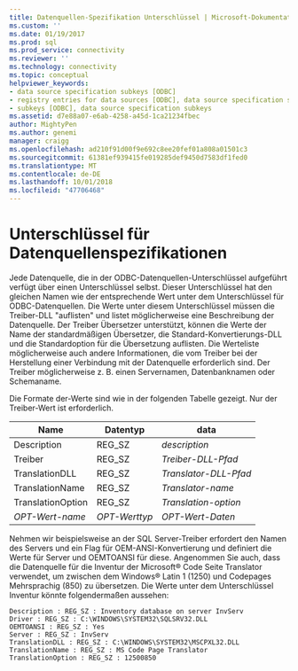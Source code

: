 ```yaml
---
title: Datenquellen-Spezifikation Unterschlüssel | Microsoft-Dokumentation
ms.custom: ''
ms.date: 01/19/2017
ms.prod: sql
ms.prod_service: connectivity
ms.reviewer: ''
ms.technology: connectivity
ms.topic: conceptual
helpviewer_keywords:
- data source specification subkeys [ODBC]
- registry entries for data sources [ODBC], data source specification subkeys
- subkeys [ODBC], data source specification subkeys
ms.assetid: d7e88a07-e6ab-4258-a45d-1ca21234fbec
author: MightyPen
ms.author: genemi
manager: craigg
ms.openlocfilehash: ad210f91d00f9e692c8ee20fef01a808a01501c3
ms.sourcegitcommit: 61381ef939415fe019285def9450d7583df1fed0
ms.translationtype: MT
ms.contentlocale: de-DE
ms.lasthandoff: 10/01/2018
ms.locfileid: "47706468"
---
```

# <a name="data-source-specification-subkeys"></a>Unterschlüssel für Datenquellenspezifikationen
Jede Datenquelle, die in der ODBC-Datenquellen-Unterschlüssel aufgeführt verfügt über einen Unterschlüssel selbst. Dieser Unterschlüssel hat den gleichen Namen wie der entsprechende Wert unter dem Unterschlüssel für ODBC-Datenquellen. Die Werte unter diesem Unterschlüssel müssen die Treiber-DLL "auflisten" und listet möglicherweise eine Beschreibung der Datenquelle. Der Treiber Übersetzer unterstützt, können die Werte der Name der standardmäßigen Übersetzer, die Standard-Konvertierungs-DLL und die Standardoption für die Übersetzung auflisten. Die Werteliste möglicherweise auch andere Informationen, die vom Treiber bei der Herstellung einer Verbindung mit der Datenquelle erforderlich sind. Der Treiber möglicherweise z. B. einen Servernamen, Datenbanknamen oder Schemaname.  
  
 Die Formate der-Werte sind wie in der folgenden Tabelle gezeigt. Nur der Treiber-Wert ist erforderlich.  
  
|Name|Datentyp|data|  
|----------|---------------|----------|  
|Description|REG_SZ|*description*|  
|Treiber|REG_SZ|*Treiber-DLL-Pfad*|  
|TranslationDLL|REG_SZ|*Translator-DLL-Pfad*|  
|TranslationName|REG_SZ|*Translator-name*|  
|TranslationOption|REG_SZ|*Translation-option*|  
|*OPT-Wert-name*|*OPT-Werttyp*|*OPT-Wert-Daten*|  
  
 Nehmen wir beispielsweise an der SQL Server-Treiber erfordert den Namen des Servers und ein Flag für OEM-ANSI-Konvertierung und definiert die Werte für Server und OEMTOANSI für diese. Angenommen Sie auch, dass die Datenquelle für die Inventur der Microsoft® Code Seite Translator verwendet, um zwischen dem Windows® Latin 1 (1250) und Codepages Mehrsprachig (850) zu übersetzen. Die Werte unter dem Unterschlüssel Inventur könnte folgendermaßen aussehen:  
  
```  
Description : REG_SZ : Inventory database on server InvServ  
Driver : REG_SZ : C:\WINDOWS\SYSTEM32\SQLSRV32.DLL  
OEMTOANSI : REG_SZ : Yes  
Server : REG_SZ : InvServ  
TranslationDLL : REG_SZ : C:\WINDOWS\SYSTEM32\MSCPXL32.DLL  
TranslationName : REG_SZ : MS Code Page Translator  
TranslationOption : REG_SZ : 12500850  
```
